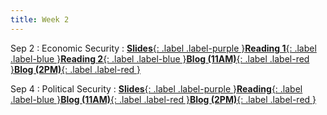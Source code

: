 ```yaml
---
title: Week 2
---
```


Sep 2
: Economic Security
: [**Slides**{: .label .label-purple }](https://docs.google.com/presentation/d/1Tpv4phBp8xe7sdwdjNW5Z8_OAkUrWHmnqTHR0cow4VM/edit?usp=sharing)[**Reading 1**{: .label .label-blue }](https://drive.google.com/file/d/1hHD_K0n93ONC3gocckZgbh7GlRk0dc7Y/view?usp=sharing)[**Reading 2**{: .label .label-blue }](https://drive.google.com/file/d/1q1vrX_9m9cPuzZzolqQuncKPNlrsnhsm/view?usp=sharing)[**Blog (11AM)**{: .label .label-red }](https://canvas.vt.edu/courses/214894/assignments/2484445)[**Blog (2PM)**{: .label .label-red }](https://canvas.vt.edu/courses/214890/assignments/2484431)

Sep 4
: Political Security
: [**Slides**{: .label .label-purple }](#)[**Reading**{: .label .label-blue }](https://drive.google.com/file/d/1a5G1RA_Nz8UekY4FL9lpQ_15gGb4Gn0_/view?usp=sharing)[**Blog (11AM)**{: .label .label-red }](https://canvas.vt.edu/courses/214894/assignments/2484440)[**Blog (2PM)**{: .label .label-red }](https://canvas.vt.edu/courses/214890/assignments/2484426)